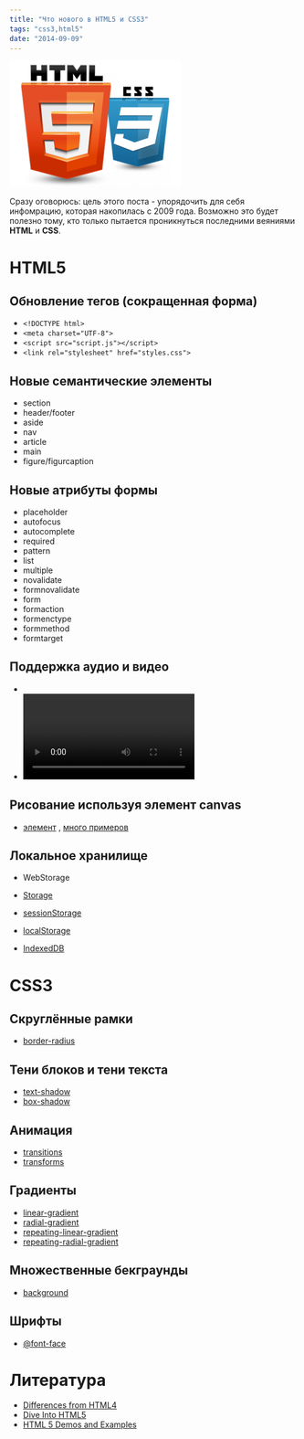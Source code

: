 ```yaml
---
title: "Что нового в HTML5 и CSS3"
tags: "css3,html5"
date: "2014-09-09"
---
```


![](images/html5-css3-300x221.png "html5-css3")

Сразу оговорюсь: цель этого поста - упорядочить для себя инфомрацию, которая накопилась с 2009 года. Возможно это будет полезно тому, кто только пытается проникнуться последними веяниями **HTML** и **CSS**.

# HTML5

## Обновление тегов (сокращенная форма)

- `<!DOCTYPE html>`
- `<meta charset="UTF-8">`
- `<script src="script.js"></script>`
- `<link rel="stylesheet" href="styles.css">`

## Новые семантические элементы

- section
- header/footer
- aside
- nav
- article
- main
- figure/figurcaption

## Новые атрибуты формы

- placeholder
- autofocus
- autocomplete
- required
- pattern
- list
- multiple
- novalidate
- formnovalidate
- form
- formaction
- formenctype
- formmethod
- formtarget

## Поддержка аудио и видео

- [<audio> элемент](https://developer.mozilla.org/en-US/docs/Web/HTML/Element/audio "developer.mozilla.org")
- [<video> элемент](https://developer.mozilla.org/en-US/docs/Web/HTML/Element/video "developer.mozilla.org")

## Рисование используя элемент canvas

- [<canvas> элемент](https://developer.mozilla.org/en-US/docs/Web/Guide/HTML/Canvas_tutorial) , [много примеров](https://www.html5canvastutorials.com/)

## Локальное хранилище

- WebStorage

- [Storage](https://developer.mozilla.org/en/docs/Web/Guide/API/DOM/Storage#Storage)
- [sessionStorage](https://developer.mozilla.org/en/docs/Web/Guide/API/DOM/Storage#sessionStorage)
- [localStorage](https://developer.mozilla.org/en/docs/Web/Guide/API/DOM/Storage#localStorage)

- [IndexedDB](https://developer.mozilla.org/en-US/docs/Web/API/IndexedDB_API "developer.mozilla.org")

# CSS3

## Скруглённые рамки

- [border-radius](https://developer.mozilla.org/en-US/docs/Web/CSS/border-radius "developer.mozilla.or")

## Тени блоков и тени текста

- [text-shadow](https://developer.mozilla.org/en-US/docs/Web/CSS/text-shadow "developer.mozilla.org")
- [box-shadow](https://developer.mozilla.org/en-US/docs/Web/CSS/box-shadow "developer.mozilla.org")

## Анимация

- [transitions](https://developer.mozilla.org/en-US/docs/Web/Guide/CSS/Using_CSS_transitions "developer.mozilla.org")
- [transforms](https://developer.mozilla.org/en-US/docs/Web/CSS/transform "developer.mozilla.org")

## Градиенты

- [linear-gradient](https://developer.mozilla.org/en-US/docs/Web/CSS/linear-gradient "developer.mozilla.org")
- [radial-gradient](https://developer.mozilla.org/en-US/docs/Web/CSS/radial-gradient "developer.mozilla.org")
- [repeating-linear-gradient](https://developer.mozilla.org/en-US/docs/Web/CSS/repeating-linear-gradient "developer.mozilla.org")
- [repeating-radial-gradient](https://developer.mozilla.org/en-US/docs/Web/CSS/repeating-radial-gradient "developer.mozilla.org")

## Множественные бекграунды

- [background](https://developer.mozilla.org/en/docs/Web/CSS/background#Specifications "developer.mozilla.org")

## Шрифты

- [@font-face](https://developer.mozilla.org/en-US/docs/Web/CSS/@font-face "developer.mozilla.org")

# Литература

- [Differences from HTML4](https://www.w3.org/TR/html5-diff/ "w3.org")
- [Dive Into HTML5](https://diveintohtml5.info/ "diveintohtml5.info")
- [HTML 5 Demos and Examples](https://html5demos.com/ "html5demos.com")
